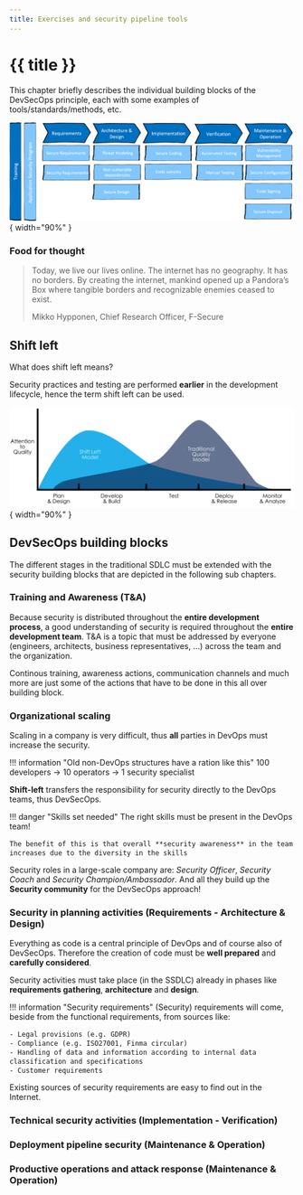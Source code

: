 ```yaml
---
title: Exercises and security pipeline tools
---
```


# {{ title }}

This chapter briefly describes the individual building blocks of the DevSecOps principle, each with some examples of tools/standards/methods, etc.

![](img/SC-SSDLC.png){ width="90%" }

### Food for thought
> Today, we live our lives online. The internet has no geography. It has no borders. By creating the internet, mankind opened up a Pandora’s Box where tangible borders and recognizable enemies ceased to exist.
>
> Mikko Hypponen, Chief Research Officer, F-Secure

## Shift left
What does shift left means?

Security practices and testing are performed **earlier** in the development lifecycle, hence the term shift left can be used.

![](img/shift-left.png){ width="90%" }

## DevSecOps building blocks
The different stages in the traditional SDLC must be extended with the security building blocks that are depicted in the following sub chapters.

### Training and Awareness (T&A)
Because security is distributed throughout the **entire development process**, a good understanding of security is required throughout the **entire development team**. T&A is a topic that must be addressed by everyone (engineers, architects, business representatives, ...) across the team and the organization.

Continous training, awareness actions, communication channels and much more are just some of the actions that have to be done in this all over building block.

### Organizational scaling
Scaling in a company is very difficult, thus **all** parties in DevOps must increase the security. 

!!! information "Old non-DevOps structures have a ration like this"
    100 developers → 10 operators → 1 security specialist

**Shift-left** transfers the responsibility for security directly to the DevOps teams, thus DevSecOps.

!!! danger "Skills set needed"
    The right skills must be present in the DevOps team!
    
    The benefit of this is that overall **security awareness** in the team increases due to the diversity in the skills

Security roles in a large-scale company are: *Security Officer*, *Security Coach* and *Security Champion/Ambassador*. And all they build up the **Security community** for the DevSecOps approach!

### Security in planning activities (Requirements  -  Architecture & Design)
Everything as code is a central principle of DevOps and of course also of DevSecOps. Therefore the creation of code must be **well prepared** and **carefully considered**.

Security activities must take place (in the SSDLC) already in phases like **requirements gathering**, **architecture** and **design**.

!!! information "Security requirements"
    (Security) requirements will come, beside from the functional requirements, from sources like:
    
    - Legal provisions (e.g. GDPR)
    - Compliance (e.g. ISO27001, Finma circular)
    - Handling of data and information according to internal data classification and specifications
    - Customer requirements

Existing sources of security requirements are easy to find out in the Internet. 
### Technical security activities (Implementation - Verification)

### Deployment pipeline security (Maintenance & Operation)
### Productive operations and attack response (Maintenance & Operation)